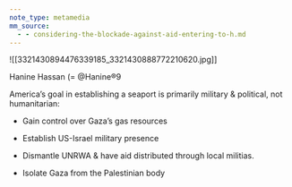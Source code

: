 ```yaml
---
note_type: metamedia
mm_source:
  - - considering-the-blockade-against-aid-entering-to-h.md
---
```


![[3321430894476339185_3321430888772210620.jpg]]

Hanine Hassan (=
@Hanine®9

America’s goal in establishing a seaport is
primarily military & political, not humanitarian:
- Gain control over Gaza’s gas resources

- Establish US-Israel military presence

- Dismantle UNRWA & have aid distributed
through local militias.

- Isolate Gaza from the Palestinian body

